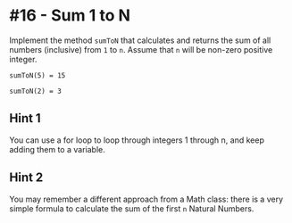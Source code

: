 # #16 - Sum 1 to N

Implement the method <code>sumToN</code> that calculates and returns the sum of all numbers (inclusive) from <code>1</code> to <code>n</code>. Assume that <code>n</code> will be non-zero positive integer.

<code>sumToN(5) = 15</code></br>

<code>sumToN(2) = 3</code>

## Hint 1
You can use a for loop to loop through integers 1 through n, and keep adding them to a variable.

## Hint 2
You may remember a different approach from a Math class: there is a very simple formula to calculate the sum of the first <code>n</code> Natural Numbers.